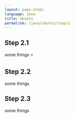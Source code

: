 ```yaml
---
layout: page-steps
language: Java
title: Ubuntu
permalink: /java/ubuntu/step/2
---
```


## Step 2.1
some things ⭐

## Step 2.2
some things

## Step 2.3
some things